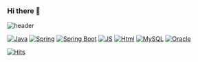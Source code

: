 ### Hi there 👋

<!--
**LeeJeongGi/LeeJeongGi** is a ✨ _special_ ✨ repository because its `README.md` (this file) appears on your GitHub profile.

Here are some ideas to get you started:

- 🔭 I’m currently working on ...
- 🌱 I’m currently learning ...
- 👯 I’m looking to collaborate on ...
- 🤔 I’m looking for help with ...
- 💬 Ask me about ...
- 📫 How to reach me: ...
- 😄 Pronouns: ...
- ⚡ Fun fact: ...
-->

![header](https://capsule-render.vercel.app/api?type=wave&color=auto&height=300&section=header&text=Coding%20GoSu&fontSize=90)

[![Java](https://img.shields.io/badge/Java-007396?style=flat-square&logo=Java&logoColor=black)](github.com/Joowon0220/TODO-List) [![Spring](https://img.shields.io/badge/Spring-6DB33F?style=flat-square&logo=Spring&logoColor=black)](github.com/Joowon0220/TODO-List) [![Spring Boot](https://img.shields.io/badge/Spring-6DB33F?style=flat-square&logo=SpringBoot&logoColor=black)](github.com/Joowon0220/TODO-List)
[![JS](https://img.shields.io/badge/JavaScript-F7DF1E?style=flat-square&logo=JavaScript&logoColor=black)](github.com/Joowon0220/TODO-List) [![Html](https://img.shields.io/badge/HTML5-E34F26?style=flat-square&logo=HTML5&logoColor=black)](github.com/Joowon0220/TODO-List)
[![MySQL](https://img.shields.io/badge/MySQL-4479A1?style=flat-square&logo=MySQL&logoColor=black)](github.com/Joowon0220/TODO-List) [![Oracle](https://img.shields.io/badge/Oracle-F80000?style=flat-square&logo=Oracle&logoColor=black)](github.com/Joowon0220/TODO-List)

[![Hits](https://hits.seeyoufarm.com/api/count/incr/badge.svg?url=https%3A%2F%2Fgithub.com%2FLeeJeongGi&count_bg=%2379C83D&title_bg=%23555555&icon=probot.svg&icon_color=%23E7E7E7&title=hits&edge_flat=false)](https://hits.seeyoufarm.com)
